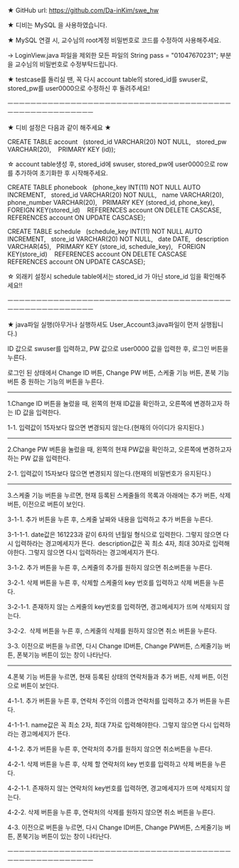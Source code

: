 ★ GitHub url: https://github.com/Da-inKim/swe_hw

★ 디비는 MySQL 을 사용하였습니다.

★ MySQL 연결 시, 교수님의 root계정 비밀번호로 코드를 수정하여 사용해주세요. 

-> LoginView.java 파일을 제외한 모든 파일의 String pass = "01047670231"; 부분을 교수님의 비밀번호로 수정부탁드립니다.

★ testcase를 돌리실 땐, 꼭 다시 account table의 stored_id를 swuser로, stored_pw를 user0000으로 수정하신 후 돌려주세요!

ㅡㅡㅡㅡㅡㅡㅡㅡㅡㅡㅡㅡㅡㅡㅡㅡㅡㅡㅡㅡㅡㅡㅡㅡㅡㅡㅡㅡㅡㅡㅡㅡㅡㅡㅡㅡㅡㅡㅡㅡㅡㅡㅡㅡㅡㅡㅡㅡㅡㅡㅡㅡㅡㅡ

★ 디비 설정은 다음과 같이 해주세요 ★

CREATE TABLE account   
(stored_id VARCHAR(20) NOT NULL,   
stored_pw VARCHAR(20),    
PRIMARY KEY (id)); 

☆ account table생성 후, stored_id에 swuser, stored_pw에 user0000으로 row를 추가하여 초기화한 후 시작해주세요.


CREATE TABLE phonebook   
(phone_key INT(11) NOT NULL AUTO INCREMENT,   
stored_id VARCHAR(20) NOT NULL,   
name VARCHAR(20),   
phone_number VARCHAR(20),   
PRIMARY KEY (stored_id, phone_key),  
FOREIGN KEY(stored_id)    
REFERENCES account ON DELETE CASCASE,
REFERENCES account ON UPDATE CASCASE);


CREATE TABLE schedule   
(schedule_key INT(11) NOT NULL AUTO INCREMENT,   
store_id VARCHAR(20) NOT NULL,   date DATE,   
description VARCHAR(45),   
PRIMARY KEY (store_id, schedule_key),   
FOREIGN KEY(store_id)    
REFERENCES account ON DELETE CASCASE   
REFERENCES account ON UPDATE CASCASE);

☆ 외래키 설정시 schedule table에서는 stored_id 가 아닌 store_id 임을 확인해주세요!!

ㅡㅡㅡㅡㅡㅡㅡㅡㅡㅡㅡㅡㅡㅡㅡㅡㅡㅡㅡㅡㅡㅡㅡㅡㅡㅡㅡㅡㅡㅡㅡㅡㅡㅡㅡㅡㅡㅡㅡㅡㅡㅡㅡㅡㅡㅡㅡㅡㅡㅡㅡㅡㅡㅡ

★ java파일 실행(아무거나 실행하셔도 User_Account3.java파일이 먼저 실행됩니다.)

ID 값으로 swuser를 입력하고, PW 값으로 user0000 값을 입력한 후, 로그인 버튼을 누른다.

로그인 된 상태에서 Change ID 버튼, Change PW 버튼, 스케줄 기능 버튼, 폰북 기능 버튼 중 원하는 기능의 버튼을 누른다.

---------------------------------------------------------------------------------------------------

1.Change ID 버튼을 눌렀을 때, 왼쪽의 현재 ID값을 확인하고, 오른쪽에 변경하고자 하는 ID 값을 입력한다.

1-1. 입력값이 15자보다 많으면 변경되지 않는다.(현재의 아이디가 유지된다.)

---------------------------------------------------------------------------------------------------

2.Change PW 버튼을 눌렀을 때, 왼쪽의 현재 PW값을 확인하고, 오른쪽에 변경하고자 하는 PW 값을 입력한다.

2-1. 입력값이 15자보다 많으면 변경되지 않는다.(현재의 비밀번호가 유지된다.)

----------------------------------------------------------------------------------------------------

3.스케줄 기능 버튼을 누르면, 현재 등록된 스케줄들의 목록과 아래에는 추가 버튼, 삭제 버튼, 이전으로 버튼이 보인다.

3-1-1. 추가 버튼을 누른 후, 스케줄 날짜와 내용을 입력하고 추가 버튼을 누른다. 

3-1-1-1. date값은 161223과 같이 6자의 년월일 형식으로 입력한다. 그렇지 않으면 다시 입력하라는 경고메세지가 뜬다. 
description값은 꼭 최소 4자, 최대 30자로 입력해야한다. 그렇지 않으면 다시 입력하라는 경고메세지가 뜬다.

3-1-2. 추가 버튼을 누른 후, 스케줄의 추가를 원하지 않으면 취소버튼을 누른다.


3-2-1. 삭제 버튼을 누른 후, 삭제할 스케줄의 key 번호를 입력하고 삭제 버튼을 누른다.

3-2-1-1. 존재하지 않는 스케줄의 key번호를 입력하면, 경고메세지가 뜨며 삭제되지 않는다.

3-2-2.  삭제 버튼을 누른 후, 스케줄의 삭제를 원하지 않으면 취소 버튼을 누른다.


3-3. 이전으로 버튼을 누르면, 다시 Change ID버튼, Change PW버튼, 스케줄기능 버튼, 폰북기능 버튼이 있는 창이 나타난다.

---------------------------------------------------------------------------------------------------

4.폰북 기능 버튼을 누르면, 현재 등록된 상태의 연락처들과 추가 버튼, 삭제 버튼, 이전으로 버튼이 보인다.

4-1-1. 추가 버튼을 누른 후, 연락처 주인의 이름과 연락처를 입력하고 추가 버튼을 누른다.

4-1-1-1. name값은 꼭 최소 2자, 최대 7자로 입력해야한다. 그렇지 않으면 다시 입력하라는 경고메세지가 뜬다.


4-1-2. 추가 버튼을 누른 후, 연락처의 추가를 원하지 않으면 취소버튼을 누른다.


4-2-1. 삭제 버튼을 누른 후, 삭제 할 연락처의 key 번호를 입력하고 삭제 버튼을 누른다.

4-2-1-1. 존재하지 않는 연락처의 key번호를 입력하면, 경고메세지가 뜨며 삭제되지 않는다.

4-2-2. 삭제 버튼을 누른 후, 연락처의 삭제를 원하지 않으면 취소 버튼을 누른다.


4-3. 이전으로 버튼을 누르면, 다시 Change ID버튼, Change PW버튼, 스케줄기능 버튼, 폰북기능 버튼이 있는 창이 나타난다.

ㅡㅡㅡㅡㅡㅡㅡㅡㅡㅡㅡㅡㅡㅡㅡㅡㅡㅡㅡㅡㅡㅡㅡㅡㅡㅡㅡㅡㅡㅡㅡㅡㅡㅡㅡㅡㅡㅡㅡㅡㅡㅡㅡㅡㅡㅡㅡㅡㅡㅡㅡㅡㅡㅡ
